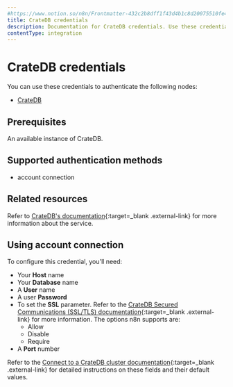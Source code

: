 ```yaml
---
#https://www.notion.so/n8n/Frontmatter-432c2b8dff1f43d4b1c8d20075510fe4
title: CrateDB credentials
description: Documentation for CrateDB credentials. Use these credentials to authenticate CrateDB in n8n, a workflow automation platform.
contentType: integration
---
```


# CrateDB credentials

You can use these credentials to authenticate the following nodes:

- [CrateDB](/integrations/builtin/app-nodes/n8n-nodes-base.cratedb/)

## Prerequisites

An available instance of CrateDB. 

## Supported authentication methods

- account connection

## Related resources

Refer to [CrateDB's documentation](https://cratedb.com/docs/crate/reference/en/latest/){:target=_blank .external-link} for more information about the service.

## Using account connection

To configure this credential, you'll need:

- Your **Host** name
- Your **Database** name
- A **User** name
- A user **Password**
- To set the **SSL** parameter. Refer to the [CrateDB Secured Communications (SSL/TLS) documentation](https://cratedb.com/docs/crate/reference/en/5.7/admin/ssl.html#admin-ssl){:target=_blank .external-link} for more information. The options n8n supports are:
    - Allow 
    - Disable
    - Require
- A **Port** number

Refer to the [Connect to a CrateDB cluster documentation](https://cratedb.com/docs/crate/clients-tools/en/latest/connect/){:target=_blank .external-link} for detailed instructions on these fields and their default values.

